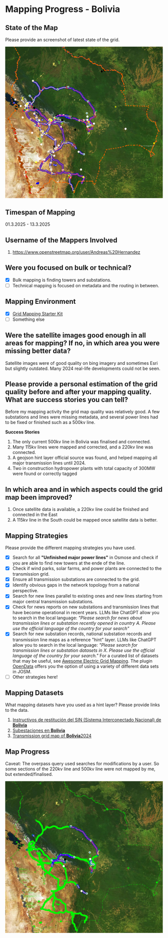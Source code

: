 # Mapping Progress - Bolivia

## State of the Map
Please provide an screenshot of latest state of the grid.

![alt text](<images/Bolivia%202025-03-14%2009-26-23.png>)

## Timespan of Mapping
01.3.2025 - 13.3.2025

## Username of the Mappers Involved 
1. https://www.openstreetmap.org/user/Andreas%20Hernandez

## Were you focused on bulk or technical? 
- [x] Bulk mapping is finding towers and substations.
- [ ] Technical mapping is focused on metadata and the routing in between. 

## Mapping Environment  
- [x] [Grid Mapping Starter Kit](https://github.com/open-energy-transition/grid-mapping-starter-kit)
- [ ] Something else 

## Were the satellite images good enough in all areas for mapping? If no, in which area you were missing better data?
Satellite images were of good quality on bing imagery and sometimes Esri but slightly outdated. Many 2024 real-life developments could not be seen.

## Please provide a personal estimation of the grid quality before and after your mapping quality. What are success stories you can tell?
Before my mapping activity the grid map quality was relatively good. A few substations and lines were missing metadata, and several power lines had to be fixed or finished such as a 500kv line.

**Success Stories**
1. The only current 500kv line in Bolivia was finalised and connected.
2. Many 115kv lines were mapped and corrected, and a 220kv line was connected.
3. A geojson hint layer official source was found, and helped mapping all major transmission lines until 2024.
4. Two in construction hydropower plants with total capacity of 300MW were found or correctly tagged

## In which area and in which aspects could the grid map been improved?
1. Once satellite data is available, a 220kv line could be finished and connected in the East
2. A 115kv line in the South could be mapped once satellite data is better.

## Mapping Strategies
Please provide the different mapping strategies you have used. 

- [x] Search for all **"Unfinished major power lines"** in Osmose and check if you are able to find new towers at the ende of the line.
- [x] Check if wind parks, solar farms, and power plants are connected to the transmission grid.
- [x] Ensure all transmission substations are connected to the grid.
- [x] Identify obvious gaps in the network topology from a national perspective.
- [x] Search for new lines parallel to existing ones and new lines starting from major central transmission substations.
- [x] Check for news reports on new substations and transmission lines that have become operational in recent years. LLMs like ChatGPT allow you to search in the local language: _"Please search for news about transmission lines or substation recently opened in country A. Please use the official language of the country for your search"_
- [x] Search for new substation records, national substation records and transmission line maps as a reference "hint" layer. LLMs like ChatGPT allow you to search in the local language: _"Please search for transmission lines or substation datasets in X. Please use the official language of the country for your search."_ For a curated list of datasets that may be useful, see [Awesome Electric Grid Mapping](https://github.com/open-energy-transition/Awesome-Electric-Grid-Mapping). The plugin [OpenData](https://wiki.openstreetmap.org/wiki/JOSM/Plugins/OpenData) offers you the option of using a variety of different data sets in JOSM.
- [ ] Other strategies here!

## Mapping Datasets
What mapping datasets have you used as a hint layer? Please provide links to the data.
1. [Instructivos de restitución del SIN (Sistema Interconectado Nacional) de **Bolivia**](https://www.cndc.bo/media/archivos/normas/Instructivos_de_Restitucion_del_SIN.pdf)
2. [Subestaciones en **Bolivia**](https://www.scribd.com/document/425875074/Subestaciones-en-Bolivia)
3. [Transmission grid map of **Bolivia**2024](https://geoportal.mhe.gob.bo/layers/geonode:transmision_sin_20220810/layer_export#/)

## Map Progress
Caveat: The overpass query used searches for modifications by a user. So some sections of the 220kv line and 500kv line were not mapped by me, but extended/finalised.

![alt text](<images/DeltaBolivia.png>)
